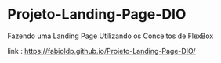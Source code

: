 # Projeto-Landing-Page-DIO
Fazendo uma Landing Page Utilizando os Conceitos de FlexBox

link : https://fabioldp.github.io/Projeto-Landing-Page-DIO/
